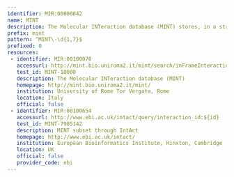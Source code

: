 ```yaml
---
identifier: MIR:00000042
name: MINT
description: The Molecular INTeraction database (MINT) stores, in a structured format, information about molecular interactions by extracting experimental details from work published in peer-reviewed journals.
prefix: mint
pattern: ^MINT\-\d{1,7}$
prefixed: 0
resources:
 - identifier: MIR:00100070
   accessurl: http://mint.bio.uniroma2.it/mint/search/inFrameInteraction.do?interactionAc=${id}
   test_id: MINT-10000
   description: The Molecular INTeraction database (MINT)
   homepage: http://mint.bio.uniroma2.it/mint/
   institution: University of Rome Tor Vergata, Rome
   location: Italy
   official: false
 - identifier: MIR:00100654
   accessurl: http://www.ebi.ac.uk/intact/query/interaction_id:${id}
   test_id: MINT-7905142
   description: MINT subset through IntAct
   homepage: http://www.ebi.ac.uk/intact/
   institution: European Bioinformatics Institute, Hinxton, Cambridge
   location: UK
   official: false
   provider_code: ebi
---
```

